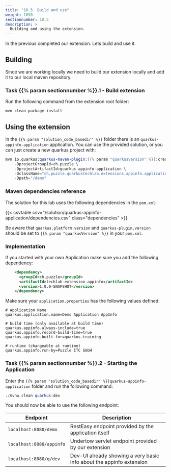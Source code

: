 ```yaml
---
title: "10.5. Build and use"
weight: 1050
sectionnumber: 10.5
description: >
  Building and using the extension.
---
```


In the previous completed our extension. Lets build and use it.


## Building

Since we are working locally we need to build our extension locally and add it to our local maven repository.


### Task {{% param sectionnumber %}}.1 - Build extension

Run the following command from the extension root folder:

```s
mvn clean package install
```


## Using the extension

In the `{{% param "solution_code_basedir" %}}` folder there is an `quarkus-appinfo-application` application. You can use the provided solution, or you can just create a new quarkus project with:
```s
mvn io.quarkus:quarkus-maven-plugin:{{% param "quarkusVersion" %}}:create \
    -DprojectGroupId=ch.puzzle \
    -DprojectArtifactId=quarkus-appinfo-application \
    -DclassName="ch.puzzle.quarkustechlab.extensions.appinfo.application.boundary.DemoResource" \
    -Dpath="/demo"
```


### Maven dependencies reference

The solution for this lab uses the following dependencies in the `pom.xml`:

{{< csvtable csv="/solution/quarkus-appinfo-application/dependencies.csv" class="dependencies" >}}

Be aware that `quarkus.platform.version` and `quarkus-plugin.version` should be set to `{{% param "quarkusVersion" %}}` in your `pom.xml`.


### Implementation

If you started with your own Application make sure you add the following dependency:
```xml
    <dependency>
      <groupId>ch.puzzle</groupId>
      <artifactId>techlab-extension-appinfo</artifactId>
      <version>1.0.0-SNAPSHOT</version>
    </dependency>
```

Make sure your `application.properties` has the following values defined:
```properties
# Application Name
quarkus.application.name=Demo Application AppInfo

# build time (only available at build time)
quarkus.appinfo.always-include=true
quarkus.appinfo.record-build-time=true
quarkus.appinfo.built-for=quarkus-training

# runtime (changeable at runtime)
quarkus.appinfo.run-by=Puzzle ITC GmbH
```


### Task {{% param sectionnumber %}}.2 - Starting the Application

Enter the `{{% param "solution_code_basedir" %}}quarkus-appinfo-application` folder and run the following command:

```s
./mvnw clean quarkus:dev
```

You should now be able to use the following endpoint:

Endpoint                  | Description
--------------------------|--------------------------------------------
`localhost:8080/demo`     | RestEasy endpoint provided by the application itself
`localhost:8080/appinfo`  | Undertow servlet endpoint provided by our extension
`localhost:8080/q/dev`    | Dev-UI already showing a very basic info about the appinfo extension
